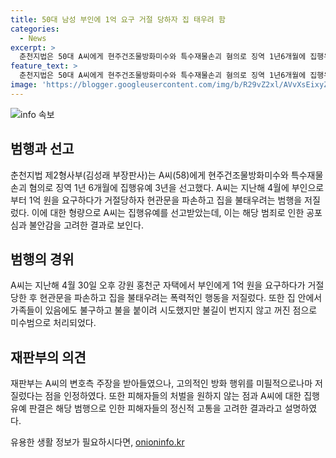 ```yaml
---
title: 50대 남성 부인에 1억 요구 거절 당하자 집 태우려 함
categories:
  - News
excerpt: >
  춘천지법은 50대 A씨에게 현주건조물방화미수와 특수재물손괴 혐의로 징역 1년6개월에 집행유예 3년을 선고했다. A씨는 아내에게 1억 원을 요구하고 거절당하자 집을 불태우려다가 방화는 미수로 그쳤다. 재판부는 방화의 고의가 있었다고 판단하며, 피해자의 공포심을 고려해 형을 정했다. A씨 측은 방화의 고의를 부인했지만, 재판부는 그것을 받아들이지 않았다.
feature_text: >
  춘천지법은 50대 A씨에게 현주건조물방화미수와 특수재물손괴 혐의로 징역 1년6개월에 집행유예 3년을 선고했다. A씨는 아내에게 1억 원을 요구하고 거절당하자 집을 불태우려다가 방화는 미수로 그쳤다. 재판부는 방화의 고의가 있었다고 판단하며, 피해자의 공포심을 고려해 형을 정했다. A씨 측은 방화의 고의를 부인했지만, 재판부는 그것을 받아들이지 않았다.
image: 'https://blogger.googleusercontent.com/img/b/R29vZ2xl/AVvXsEixyZcFfHzMRdzZMjFBmAUKJYCLCGyLL1o632UiGVXcaFdKo_bkvkuCioo0uUKlGfBVcT3P84aROyZIXSBEx3Aw5nCQ3pTgDom1WDC4m8eifvWiAmWEEVb4x6G_l8C0QH225ldMjyaFvpxGEBGNO37VmDTDMHGhJPq73UglMfDca1-0aw/s1600/blogspot.png'
---
```


<p><img src="https://blogger.googleusercontent.com/img/b/R29vZ2xl/AVvXsEixyZcFfHzMRdzZMjFBmAUKJYCLCGyLL1o632UiGVXcaFdKo_bkvkuCioo0uUKlGfBVcT3P84aROyZIXSBEx3Aw5nCQ3pTgDom1WDC4m8eifvWiAmWEEVb4x6G_l8C0QH225ldMjyaFvpxGEBGNO37VmDTDMHGhJPq73UglMfDca1-0aw/s1600/blogspot.png" alt="info 속보" /></p>

<h2 data-ke-size="size26">범행과 선고</h2>

<p data-ke-size="size16">춘천지법 제2형사부(김성래 부장판사)는 A씨(58)에게 현주건조물방화미수와 특수재물손괴 혐의로 징역 1년 6개월에 집행유예 3년을 선고했다. A씨는 지난해 4월에 부인으로부터 1억 원을 요구하다가 거절당하자 현관문을 파손하고 집을 불태우려는 범행을 저질렀다. 이에 대한 형량으로 A씨는 집행유예를 선고받았는데, 이는 해당 범죄로 인한 공포심과 불안감을 고려한 결과로 보인다.</p>

<h2 data-ke-size="size26">범행의 경위</h2>

<p data-ke-size="size16">A씨는 지난해 4월 30일 오후 강원 홍천군 자택에서 부인에게 1억 원을 요구하다가 거절당한 후 현관문을 파손하고 집을 불태우려는 폭력적인 행동을 저질렀다. 또한 집 안에서 가족들이 있음에도 불구하고 불을 붙이려 시도했지만 불길이 번지지 않고 꺼진 점으로 미수범으로 처리되었다.</p>

<h2 data-ke-size="size26">재판부의 의견</h2>

<p data-ke-size="size16">재판부는 A씨의 변호측 주장을 받아들였으나, 고의적인 방화 행위를 미필적으로나마 저질렀다는 점을 인정하였다. 또한 피해자들의 처벌을 원하지 않는 점과 A씨에 대한 집행유예 판결은 해당 범행으로 인한 피해자들의 정신적 고통을 고려한 결과라고 설명하였다.</p>
유용한 생활 정보가 필요하시다면, <a href="https://onioninfo.kr" rel="dofollow">onioninfo.kr</a>


